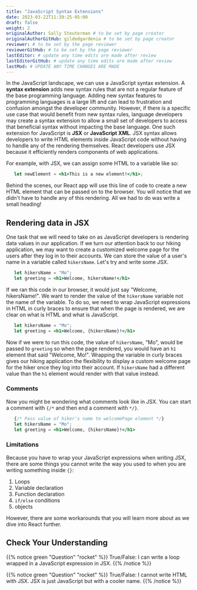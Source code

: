 ```yaml
---
title: "JavaScript Syntax Extensions"
date: 2023-03-22T11:39:25-05:00
draft: false
weight: 2
originalAuthor: Sally Steuterman # to be set by page creator
originalAuthorGitHub: gildedgardenia # to be set by page creator
reviewer: # to be set by the page reviewer
reviewerGitHub: # to be set by the page reviewer
lastEditor: # update any time edits are made after review
lastEditorGitHub: # update any time edits are made after review
lastMod: # UPDATE ANY TIME CHANGES ARE MADE
---
```


In the JavaScript landscape, we can use a JavaScript syntax extension. A **syntax extension** adds new syntax rules that are not a regular feature of the base programming language. Adding new syntax features to programming languages is a large lift and can lead to frustration and confusion amongst the developer community. However, if there is a specific use case that would benefit from new syntax rules, language developers may create a syntax extension to allow a small set of developers to access that beneficial syntax without impacting the base language. One such extension for JavaScript is **JSX** or **JavaScript XML**. JSX syntax allows developers to write HTML elements inside JavaScript code without having to handle any of the rendering themselves. React developers use JSX because it efficiently renders components of web applications.

For example, with JSX, we can assign some HTML to a variable like so:

```jsx
   let newElement = <h1>This is a new element!</h1>;
```

Behind the scenes, our React app will use this line of code to create a new HTML element that can be passed on to the browser. You will notice that we didn't have to handle any of this rendering. All we had to do was write a small heading!

## Rendering data in JSX

One task that we will need to take on as JavaScript developers is rendering data values in our application. If we turn our attention back to our hiking application, we may want to create a customized welcome page for the users after they log in to their accounts. We can store the value of a user's name in a variable called `hikersName`. Let's try and write some JSX.

```jsx
   let hikersName = "Mo";
   let greeting = <h1>Welcome, hikersName!</h1>
```

If we ran this code in our browser, it would just say "Welcome, hikersName!". We want to render the value of the `hikersName` variable not the name of the variable. To do so, we need to wrap JavaScript expressions in HTML in curly braces to ensure that when the page is rendered, we are clear on what is HTML and what is JavaScript.

```jsx
   let hikersName = "Mo";
   let greeting = <h1>Welcome, {hikersName}!</h1>
```

Now if we were to run this code, the value of `hikersName`, "Mo", would be passed to `greeting` so when the page rendered, you would have an `h1` element that said "Welcome, Mo!". Wrapping the variable in curly braces gives our hiking application the flexibility to display a custom welcome page for the hiker once they log into their account. If `hikersName` had a different value than the `h1` element would render with that value instead.

### Comments 

Now you might be wondering what comments look like in JSX. You can start a comment with `{/*` and then end a comment with `*/}`. 

```jsx
   {/* Pass value of hiker's name to welcomePage element */}
   let hikersName = "Mo";
   let greeting = <h1>Welcome, {hikersName}!</h1>
```

### Limitations

Because you have to wrap your JavaScript expressions when writing JSX, there are some things you cannot write the way you used to when you are writing something inside `{}`:

1. Loops
1. Variable declaration
1. Function declaration
1. `if/else` conditions
1. objects

However, there are some workarounds that you will learn more about as we dive into React further.

## Check Your Understanding

{{% notice green "Question" "rocket" %}}
   True/False: I can write a loop wrapped in a JavaScript expression in JSX.
{{% /notice %}}

{{% notice green "Question" "rocket" %}}
   True/False: I cannot write HTML with JSX. JSX is just JavaScript but with a cooler name.
{{% /notice %}}